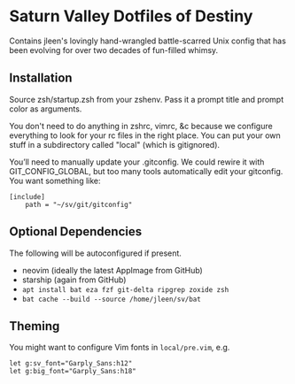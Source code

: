 # Saturn Valley Dotfiles of Destiny

Contains jleen's lovingly hand-wrangled battle-scarred Unix config that has
been evolving for over two decades of fun-filled whimsy.

## Installation

Source zsh/startup.zsh from your zshenv.  Pass it a prompt title and prompt
color as arguments.

You don't need to do anything in
zshrc, vimrc, &c because we configure everything to look for your rc files
in the right place.  You can put your own stuff in a subdirectory called
"local" (which is gitignored).

You’ll need to manually update your .gitconfig. We could rewire it with GIT_CONFIG_GLOBAL,
but too many tools automatically edit your gitconfig. You want something like:
```
[include]
    path = "~/sv/git/gitconfig"
```

## Optional Dependencies

The following will be autoconfigured if present.

* neovim (ideally the latest AppImage from GitHub)
* starship (again from GitHub)
* `apt install bat eza fzf git-delta ripgrep zoxide zsh`
* `bat cache --build --source /home/jleen/sv/bat`

## Theming

You might want to configure Vim fonts in `local/pre.vim`, e.g.
```
let g:sv_font="Garply_Sans:h12"
let g:big_font="Garply_Sans:h18"
```

